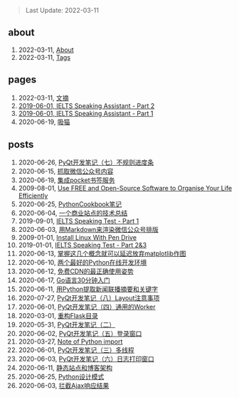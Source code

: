 > Last Update: 2022-03-11

## about
1. 2022-03-11, [About](about/me.md)
1. 2022-03-11, [Tags](about/tags.md)
## pages
1. 2022-03-11, [文摘](pages/bookmarks.md)
1. [2019-06-01, IELTS Speaking Assistant - Part 2](pages/speaking23.html)
1. [2019-06-01, IELTS Speaking Assistant - Part 1](pages/speaking1.html)
1. 2020-06-19, [吸猫](pages/吸猫.md)
## posts
1. 2020-06-26, [PyQt开发笔记（七）不规则进度条](posts/2020-06-03-PyQt开发笔记七不规则控件.md)
1. 2020-06-15, [抓取微信公众号内容](posts/2020-06-15-抓取微信公众号.md)
1. 2020-06-19, [集成pocket书签服务](posts/2020-06-19-集成pocket书签服务.md)
1. 2009-08-01, [Use FREE and Open-Source Software to Organise Your Life Efficiently](posts/2019-08-01-Use-open-source-software-to-organise-your-life.md)
1. 2020-06-25, [PythonCookbook笔记](posts/2020-06-25-PythonCookbook笔记.md)
1. 2020-06-04, [一个商业站点的技术总结](posts/2020-06-04-商业网站的技术小结.md)
1. 2019-09-01, [IELTS Speaking Test - Part 1](posts/2019-09-01-ielts-speaking-part-1.md)
1. 2020-06-03, [用Markdown来渲染微信公众号排版](posts/2020-06-03-微信公众号的Markdown排版工具.md)
1. 2009-01-01, [Install Linux With Pen Drive](posts/2009-01-01-install-linux-with-usb-drive.md)
1. 2019-01-01, [IELTS Speaking Test - Part 2&3](posts/2019-10-01-ielts-speaking-part-2.md)
1. 2020-06-13, [掌握这几个概念就可以延迟放弃matplotlib作图](posts/2020-06-13-掌握这几个概念就可以延迟放弃matplotlib作图.md)
1. 2020-06-10, [两个最好的Python在线开发环境](posts/2020-06-10-两个最好的Python在线开发环境.md)
1. 2020-06-12, [免费CDN的最正确使用姿势](posts/2020-06-12-免费CDN的最正确使用姿势.md)
1. 2020-06-17, [Go语言30分钟入门](https://www.runoob.com/go/go-tutorial.html)
1. 2020-06-11, [用Python提取新闻联播摘要和关键字](posts/2020-06-11-用Python提取新闻联播摘要和关键字.md)
1. 2020-07-27, [PyQt开发笔记（八）Layout注意事项](posts/2020-07-27-PyQt开发笔记八Layout注意事项.md)
1. 2020-06-01, [PyQt开发笔记（四）通用的Worker](posts/2020-06-01-PyQt开发笔记四通用Worker.md)
1. 2020-03-01, [重构Flask目录](posts/2020-03-01-重构Flask程序目录.md)
1. 2020-05-31, [PyQt开发笔记（二）](posts/2020-05-31-PyQt开发笔记二.md)
1. 2020-06-02, [PyQt开发笔记（五）登录窗口](posts/2020-06-02-PyQt开发笔记五登录窗口的实现.md)
1. 2020-03-27, [Note of Python import ](posts/2020-03-27-python-import-tricks.md)
1. 2020-06-01, [PyQt开发笔记（三）多线程](posts/2020-06-01-PyQt开发笔记三多线程.md)
1. 2020-06-03, [PyQt开发笔记（六）日志打印窗口](posts/2020-06-03-PyQt开发笔记六日志打印窗口.md)
1. 2020-06-11, [静态站点和博客架构](posts/2020-06-11-静态站点和博客架构.md)
1. 2020-06-25, [Python设计模式](posts/2020-06-25-设计模式.md)
1. 2020-06-03, [拦截Ajax响应结果](posts/2020-06-03-拦截Ajax响应结果.md)